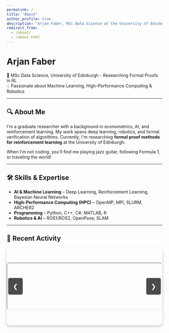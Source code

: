 ```yaml
---
permalink: /
title: "About"
author_profile: true
description: "Arjan Faber, MSc Data Science at the University of Edinburgh, specializing in Reinforcement Learning, High-Performance Computing, Robotics, and Formal Proofs in AI."
redirect_from: 
  - /about/
  - /about.html
---
```


# Arjan Faber  

🔬 MSc Data Science, University of Edinburgh - Researching Formal Proofs in RL  
💡 Passionate about Machine Learning, High-Performance Computing & Robotics  

---

## 🔍 About Me  

I'm a graduate researcher with a background in econometrics, AI, and reinforcement learning. My work spans deep learning, robotics, and formal verification of algorithms. Currently, I'm researching **formal proof methods for reinforcement learning** at the University of Edinburgh.  

When I'm not coding, you'll find me playing jazz guitar, following Formula 1, or traveling the world!  

---

## 🛠️ Skills & Expertise  

- **AI & Machine Learning** – Deep Learning, Reinforcement Learning, Bayesian Neural Networks  
- **High-Performance Computing (HPC)** – OpenMP, MPI, SLURM, ARCHER2  
- **Programming** – Python, C++, C#, MATLAB, R  
- **Robotics & AI** – ROS1/ROS2, OpenPose, SLAM  

---

## 🎥 Recent Activity

<div class="slider-container">
    <div class="video-slider">
        <div class="video">
            <iframe class="video-frame lazy-load" data-src="https://www.youtube.com/embed/k-XBWFp1FAQ?autoplay=1&mute=1" allowfullscreen></iframe>
        </div>
        <div class="video">
            <video class="video-frame lazy-load" controls>
                <source data-src="https://arjfaber.github.io/files/Harmony_ML_Module_Final-2.mp4" type="video/mp4">
                Your browser does not support the video tag.
            </video>
        </div>
        <div class="video">
            <iframe class="video-frame lazy-load" data-src="https://www.youtube.com/embed/X8vEKe2i508?autoplay=1&mute=1" allowfullscreen></iframe>
        </div>
    </div>
    <button class="btn prev" onclick="moveSlider(-1)">&#10094;</button>
    <button class="btn next" onclick="moveSlider(1)">&#10095;</button>
</div>

<style>
    /* Container for the video slider */
    .slider-container {
        max-width: 100%;
        width: auto;
        overflow: hidden;
        position: relative;
        margin: auto;
        border-radius: 10px;
        box-shadow: 0px 4px 10px rgba(0, 0, 0, 0.2);
        display: flex;
        justify-content: center;
        align-items: center;
    }

    /* Slider (holds all videos) */
    .video-slider {
        display: flex;
        width: 300%;
        transition: transform 0.5s ease-in-out;
    }

    /* Each individual video container */
    .video {
        min-width: 100%; /* Each video takes full width */
        box-sizing: border-box;
        display: flex;
        justify-content: center;
        align-items: center;
    }

    /* Ensure the videos are responsive and maintain their aspect ratio */
    .video-frame {
        width: 100%; /* Fill the container */
        height: auto; /* Maintain aspect ratio */
        max-width: 100%; /* Don't exceed the container's width */
        border-radius: 10px;
    }

    /* Style for the slider navigation buttons */
    .btn {
        position: absolute;
        top: 50%;
        transform: translateY(-50%);
        background-color: rgba(0, 0, 0, 0.7);
        color: white;
        border: none;
        padding: 15px;
        cursor: pointer;
        font-size: 20px;
        border-radius: 5px;
    }

    .prev { left: 5px; }
    .next { right: 5px; }

    .btn:hover {
        background-color: rgba(0, 0, 0, 0.9);
        transform: scale(1.1);
    }
</style>

<script>
    let index = 0;
    const slider = document.querySelector('.video-slider');
    const totalVideos = document.querySelectorAll('.video').length;

    let autoSlideInterval;
    let isVideoPlaying = false;

    function updateSlider() {
        slider.style.transform = `translateX(-${index * 100}%)`;
    }

    function moveSlider(direction) {
        if (!isVideoPlaying) {
            index = (index + direction + totalVideos) % totalVideos;
            updateSlider();
        }
    }

    function autoSlide() {
        if (!isVideoPlaying) {
            index = (index + 1) % totalVideos;
            updateSlider();
        }
    }

    function startAutoSlide() {
        if (!autoSlideInterval && !isVideoPlaying) {
            autoSlideInterval = setInterval(autoSlide, 5000);
        }
    }

    function stopAutoSlide() {
        clearInterval(autoSlideInterval);
        autoSlideInterval = null;
    }

    // Start slider immediately without waiting for videos
    startAutoSlide();

    // Lazy load videos when they come into view
    function lazyLoad() {
        const lazyVideos = document.querySelectorAll('.lazy-load');
        lazyVideos.forEach((video) => {
            const rect = video.getBoundingClientRect();
            if (rect.top < window.innerHeight && rect.bottom > 0) {
                if (video.tagName === 'IFRAME') {
                    video.src = video.dataset.src;
                } else if (video.tagName === 'VIDEO') {
                    const source = video.querySelector('source');
                    source.src = source.dataset.src;
                    video.load();
                }
                video.classList.remove('lazy-load');
            }
        });
    }

    // Listen for scroll and resize events to trigger lazy loading
    window.addEventListener('scroll', lazyLoad);
    window.addEventListener('resize', lazyLoad);
    window.addEventListener('load', lazyLoad);

    // Pause auto-slide when a video starts playing
    const videos = document.querySelectorAll('video');
    videos.forEach(video => {
        video.addEventListener('play', () => {
            isVideoPlaying = true;
            stopAutoSlide();
        });
        video.addEventListener('pause', () => {
            isVideoPlaying = false;
            startAutoSlide();
        });
        video.addEventListener('ended', () => {
            isVideoPlaying = false;
            startAutoSlide();  // Resume auto-sliding after video ends
        });
    });

    // Initialize the slider position
    updateSlider();
</script>
